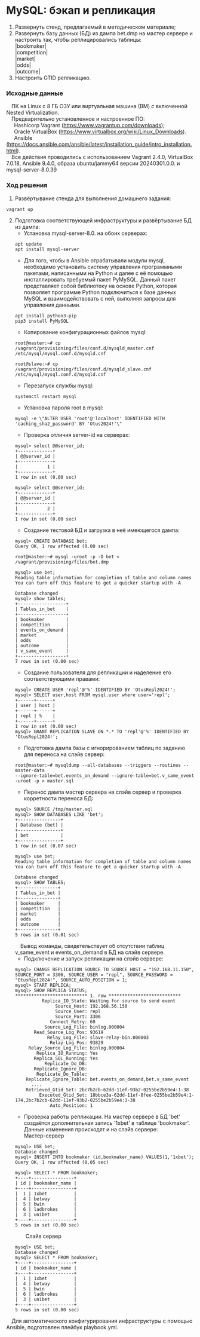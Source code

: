 # MySQL: бэкап и репликация
1. Развернуть стенд, предлагаемый в методическом материале;
2. Развернуть базу данных (БД) из дампа bet.dmp на мастер сервере и настроить так, чтобы реплицировались таблицы:<br/>
   |bookmaker|<br/>
   |competition|<br/>
   |market|<br/>
   |odds|<br/>
   |outcome|<br/>
3. Настроить GTID репликацию.
### Исходные данные ###
&ensp;&ensp;ПК на Linux c 8 ГБ ОЗУ или виртуальная машина (ВМ) с включенной Nested Virtualization.<br/>
&ensp;&ensp;Предварительно установленное и настроенное ПО:<br/>
&ensp;&ensp;&ensp;Hashicorp Vagrant (https://www.vagrantup.com/downloads);<br/>
&ensp;&ensp;&ensp;Oracle VirtualBox (https://www.virtualbox.org/wiki/Linux_Downloads).<br/>
&ensp;&ensp;&ensp;Ansible (https://docs.ansible.com/ansible/latest/installation_guide/intro_installation.html).<br/>
&ensp;&ensp;Все действия проводились с использованием Vagrant 2.4.0, VirtualBox 7.0.18, Ansible 9.4.0, образа ubuntu/jammy64 версии 20240301.0.0. и mysql-server-8.0.39 <br/>
### Ход решения ###
1. Развёртывание стенда для выполнения домашнего задания:
```shell
vagrant up
```
2. Подготовка соответствующей инфраструктуры и развёртывание БД из дампа:
   - Установка mysql-server-8.0. на обоих серверах:
   ```shell
   apt update
   apt install mysql-server
   ```
   - Для того, чтобы в Ansible отрабатывали модули mysql, необходимо установить систему управления программными пакетами, написанными на Python и далее с её помощью инсталлировать требуемый пакет PyMySQL. Данный пакет представляет собой библиотеку на основе Python, которая позволяет программе Python подключиться к базе данных MySQL и взаимодействовать с ней, выполняя запросы для управления данными.
   ```shell
   apt install python3-pip
   pip3 install PyMySQL
   ```
   - Копирование конфигурационных файлов mysql:
   ```shell
   root@master:~# cp /vagrant/provisioning/files/conf.d/mysqld_master.cnf /etc/mysql/mysql.conf.d/mysqld.cnf

   root@slave:~# cp /vagrant/provisioning/files/conf.d/mysqld_slave.cnf /etc/mysql/mysql.conf.d/mysqld.cnf
   ```  
   - Перезапуск службы mysql:
   ```shell
   systemctl restart mysql
   ```
   - Установка пароля root в mysql:
   ```shell
   mysql -e \"ALTER USER 'root'@'localhost' IDENTIFIED WITH 'caching_sha2_password' BY 'Otus2024!'\"
   ```
   - Проверка отличия server-id на серверах:
   ```shell
   mysql> select @@server_id;
   +-------------+
   | @@server_id |
   +-------------+
   |           1 |
   +-------------+
   1 row in set (0.00 sec)

   mysql> select @@server_id;
   +-------------+
   | @@server_id |
   +-------------+
   |           2 |
   +-------------+
   1 row in set (0.00 sec)
   ```
   - Создание тестовой БД и загрузка в неё имеющегося дампа:
   ```shell
   mysql> CREATE DATABASE bet;
   Query OK, 1 row affected (0.00 sec)

   root@master:~# mysql -uroot -p -D bet < /vagrant/provisioning/files/bet.dmp

   mysql> use bet;
   Reading table information for completion of table and column names
   You can turn off this feature to get a quicker startup with -A

   Database changed
   mysql> show tables;
   +------------------+
   | Tables_in_bet    |
   +------------------+
   | bookmaker        |   
   | competition      |
   | events_on_demand |
   | market           |
   | odds             |
   | outcome          |
   | v_same_event     |
   +------------------+
   7 rows in set (0.00 sec)
   ```
   - Создание пользователя для репликации и наделение его соответствующими правами:
   ```shell
   mysql> CREATE USER 'repl'@'%' IDENTIFIED BY 'OtusRepl2024!';
   mysql> SELECT user,host FROM mysql.user where user='repl';
   +------+------+
   | user | host |
   +------+------+
   | repl | %    |
   +------+------+
   1 row in set (0.00 sec)
   mysql> GRANT REPLICATION SLAVE ON *.* TO 'repl'@'%' IDENTIFIED BY 'OtusRepl2024!';
   ```
   - Подготовка дампа базы с игнорированием таблиц по заданию для переноса на слэйв сервер:
   ```shell
   root@master:~# mysqldump --all-databases --triggers --routines --master-data
   --ignore-table=bet.events_on_demand --ignore-table=bet.v_same_event -uroot -p > master.sql
   ```
   - Перенос дампа мастер сервера на слэйв сервер и проверка корретности переноса БД:
   ```shell
   mysql> SOURCE /tmp/master.sql
   mysql> SHOW DATABASES LIKE 'bet';
   +----------------+
   | Database (bet) |
   +----------------+
   | bet            |
   +----------------+
   1 row in set (0.07 sec)

   mysql> use bet;
   Reading table information for completion of table and column names
   You can turn off this feature to get a quicker startup with -A

   Database changed
   mysql> SHOW TABLES;
   +---------------+
   | Tables_in_bet |
   +---------------+
   | bookmaker     |
   | competition   |
   | market        |
   | odds          |
   | outcome       |
   +---------------+
   5 rows in set (0.01 sec)
   ```
   &ensp;&ensp;Вывод команды, свидетельствует об отсутствии таблиц v_same_event и events_on_demand в БД на слэйв сервере.<br/>
   - Подключение и запуск репликации на слэйв сервере:
   ```shell
   mysql> CHANGE REPLICATION SOURCE TO SOURCE_HOST = "192.168.11.150", SOURCE_PORT = 3306, SOURCE_USER = "repl", SOURCE_PASSWORD =  "OtusRepl2024!", SOURCE_AUTO_POSITION = 1;
   mysql> START REPLICA;
   mysql> SHOW REPLICA STATUS;
   *************************** 1. row ***************************
             Replica_IO_State: Waiting for source to send event
                  Source_Host: 192.168.56.150
                  Source_User: repl
                  Source_Port: 3306
                Connect_Retry: 60
              Source_Log_File: binlog.000004
          Read_Source_Log_Pos: 93619
               Relay_Log_File: slave-relay-bin.000003
                Relay_Log_Pos: 93829
        Relay_Source_Log_File: binlog.000004
           Replica_IO_Running: Yes
          Replica_SQL_Running: Yes
              Replicate_Do_DB: 
          Replicate_Ignore_DB: 
           Replicate_Do_Table: 
       Replicate_Ignore_Table: bet.events_on_demand,bet.v_same_event
         ....
       Retrieved_Gtid_Set: 2bc7b2cb-62dd-11ef-93b2-0255be2b59e4:1-38
            Executed_Gtid_Set: 18bbce3a-62dd-11ef-8fee-0255be2b59e4:1-174,2bc7b2cb-62dd-11ef-93b2-0255be2b59e4:1-38
                Auto_Position: 1
   ```
   - Проверка работы репликации. На мастер сервере в БД 'bet' создаётся дополнительная запись '1xbet' в таблице 'bookmaker'. Данные изменения происходят и на слэйв сервере:<br/>
     Мастер-сервер
   ```shell
   mysql> USE bet;
   Database changed
   mysql> INSERT INTO bookmaker (id,bookmaker_name) VALUES(1,'1xbet');
   Query OK, 1 row affected (0.05 sec)

   mysql> SELECT * FROM bookmaker;
   +----+----------------+
   | id | bookmaker_name |
   +----+----------------+
   |  1 | 1xbet          |
   |  4 | betway         |
   |  5 | bwin           |
   |  6 | ladbrokes      |
   |  3 | unibet         |
   +----+----------------+
   5 rows in set (0.00 sec)
   ```  
   &ensp;&ensp;&ensp;&ensp;Слэйв сервер
   ```shell
   mysql> USE bet;
   Database changed
   mysql> SELECT * FROM bookmaker;
   +----+----------------+
   | id | bookmaker_name |
   +----+----------------+
   |  1 | 1xbet          |   
   |  4 | betway         |
   |  5 | bwin           |
   |  6 | ladbrokes      |
   |  3 | unibet         |
   +----+----------------+
   5 rows in set (0.00 sec)   
   ```
&ensp;&ensp;Для автоматического конфигурирования инфраструктуры с помощью Ansible, подготовлен плейбук playbook.yml.
